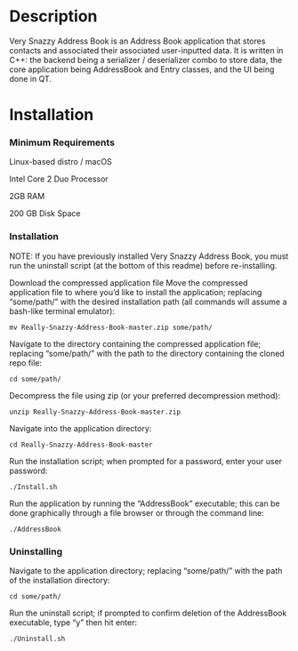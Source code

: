 # Description #
Very Snazzy Address Book is an Address Book application that stores contacts and associated their associated user-inputted data. It is written in C++: the backend being a serializer / deserializer combo to store data, the core application being AddressBook and Entry classes, and the UI being done in QT.

# Installation #

### Minimum Requirements ###

Linux-based distro / macOS

Intel Core 2 Duo Processor

2GB RAM

200 GB Disk Space

### Installation ###
NOTE: If you have previously installed Very Snazzy Address Book, you must run the uninstall script (at the bottom of this readme) before re-installing.

Download the compressed application file
Move the compressed application file to where you’d like to install the application; replacing “some/path/” with the desired installation path (all commands will assume a bash-like terminal emulator):

` mv Really-Snazzy-Address-Book-master.zip some/path/ `

Navigate to the directory containing the compressed application file; replacing “some/path/” with the path to the directory containing the cloned repo file:

` cd some/path/ `

Decompress the file using zip (or your preferred decompression method):

` unzip Really-Snazzy-Address-Book-master.zip `

Navigate into the application directory:

` cd Really-Snazzy-Address-Book-master `

Run the installation script; when prompted for a password, enter your user password:

` ./Install.sh `

Run the application by running the “AddressBook” executable; this can be done graphically through a file browser or through the command line:

` ./AddressBook `

### Uninstalling ###
Navigate to the application directory; replacing “some/path/” with the path of the installation directory:

` cd some/path/ `

Run the uninstall script; if prompted to confirm deletion of the AddressBook executable, type “y” then hit enter:

` ./Uninstall.sh `
